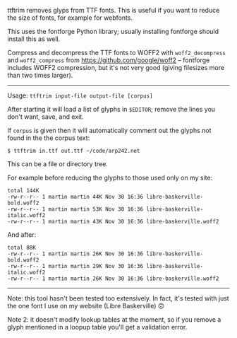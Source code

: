 ttftrim removes glyps from TTF fonts. This is useful if you want to reduce the
size of fonts, for example for webfonts.

This uses the fontforge Python library; usually installing fontforge should
install this as well.

Compress and decompress the TTF fonts to WOFF2 with `woff2_decompress` and
`woff2_compress` from https://github.com/google/woff2 – fontforge includes WOFF2
compression, but it's not very good (giving filesizes more than two times
larger).

---

Usage: `ttftrim input-file output-file [corpus]`

After starting it will load a list of glyphs in `$EDITOR`; remove the lines you
don't want, save, and exit.

If `corpus` is given then it will automatically comment out the glyphs not found
in the the corpus text:

    $ ttftrim in.ttf out.ttf ~/code/arp242.net

This can be a file or directory tree.

For example before reducing the glyphs to those used only on my site:

    total 144K
    -rw-r--r-- 1 martin martin 44K Nov 30 16:36 libre-baskerville-bold.woff2
    -rw-r--r-- 1 martin martin 53K Nov 30 16:36 libre-baskerville-italic.woff2
    -rw-r--r-- 1 martin martin 43K Nov 30 16:36 libre-baskerville.woff2

And after:

    total 88K
    -rw-r--r-- 1 martin martin 26K Nov 30 16:36 libre-baskerville-bold.woff2
    -rw-r--r-- 1 martin martin 29K Nov 30 16:36 libre-baskerville-italic.woff2
    -rw-r--r-- 1 martin martin 26K Nov 30 16:36 libre-baskerville.woff2

---

Note: this tool hasn't been tested too extensively. In fact, it's tested with
just the one font I use on my website (Libre Baskerville) 🙃

Note 2: it doesn't modify lookup tables at the moment, so if you remove a glyph
mentioned in a loopup table you'll get a validation error.
